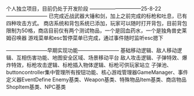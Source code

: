 个人独立项目，目前仍处于开发阶段
——————————25-8-22————————
已完成近战武器大锤和剑，加上之前完成的标枪和吐息，已有四种攻击方式。
商店系统和背包系统已添加，玩家可以随时打开背包，目前背包限制为50格，商店目前仅有两个测试物品，一个是回血药水，一个是独角兽史莱姆召唤器
游戏菜单和esc暂停菜单已完成，通过事件随时监听esc摁下

————————早期实现功能————————
基础移动逻辑、敌人移动逻辑、互相伤害功能、地图安全区域、场景移动平台
敌人攻击逻辑、子弹特效、爆炸特效，标枪攻击逻辑、标枪插入物体逻辑、标枪可供玩家站立
子弹池、buttoncontroller集中管理所有按钮功能、核心游戏管理器GameManager、事件定义器EventDefine
Enemy基类、Weapon基类、特殊物品Item基类、商店物品ShopItem基类、NPC基类
